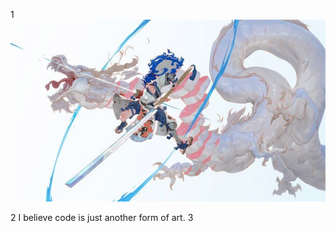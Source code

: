 1
![Banner](https://raw.githubusercontent.com/FranCode1/FranCode1/main/banner.jpg)

2
I believe code is just another form of art.
3
<!--
**FranCode1/FranCode1** is a ✨ _special_ ✨ repository because its `README.md` (this file) appears on your GitHub profile.

Here are some ideas to get you started:


- Add GIF
- 🔭 I’m currently working on ... //Python Book, Java Emulator for old mobile games
- 🌱 I’m currently learning ... //Java and C++
- 👯 I’m looking to collaborate on ... //Java and C++ projects
- 🤔 I’m looking for help with ... C++
- 💬 Ask me about ... //art or programming stuff
- 📫 How to reach me: ... //instagram or youtube
- 😄 Pronouns: ... he/him
- ⚡ Fun fact: ... //i like electronics
-- Latest videos

Estructura:
- Welcome to My Github
- BANNER
- Catchfrase
- Programm Languages
- My Projects (with gif)
- Working On Projects (with gif)
- About Me

1
![Banner](https://your-banner-link.com/banner.png)
2
🎨 Designer at heart, 💻 developer by trade.  
I believe code is just another form of art.
3
### 👨‍💻 About Me
- 🔭 Currently working on **a Python course turning into a full book**
- 🌱 Learning **Java, C++ and Flutter**
- 💬 Ask me about **art, design, or web development**
- 🎮 Building a **multiplayer card game with Unreal Engine**
- ⚡ Fun fact: I love electronics and retro mobile games
4
### 🧠 Languages & Tools
<p align="left">
  <img src="https://skillicons.dev/icons?i=html,css,js,react,flutter,python,cpp,java,arduino,figma,git" />
</p>
5
### 🚧 Featured Projects

#### 🕹️ Java Emulator for Old Mobile Games
<img src="https://github.com/FranCode1/project-image.gif" width="400"/>

> A Java-based emulator to run old J2ME mobile games.  
> 🛠️ *Java • Swing • Retro game engines*

#### 📘 Python Course Book
<img src="https://github.com/FranCode1/book-preview.gif" width="400"/>

> A complete Python course turned into a book — includes exercises, notes and projects.  
> 🧠 *Python • Education • Writing*
6
### 🔥 Currently Working On
- 📱 Flutter app for schedule management and reports
- 🧩 Expanding my C++ and Unreal Engine projects
7
### 📊 GitHub Stats
<p align="center">
  <img src="https://github-readme-stats.vercel.app/api?username=FranCode1&show_icons=true&theme=tokyonight" alt="GitHub Stats" />
  <img src="https://github-readme-streak-stats.herokuapp.com/?user=FranCode1&theme=tokyonight" alt="GitHub Streak" />
</p>
8
### 🌐 Connect with Me
<p align="left">
  <a href="https://www.instagram.com/franco.luggo" target="_blank"><img src="https://skillicons.dev/icons?i=instagram" /></a>
  <a href="https://www.youtube.com/@francoluggo" target="_blank"><img src="https://skillicons.dev/icons?i=youtube" /></a>
  <a href="https://www.linkedin.com/in/franco-lugo" target="_blank"><img src="https://skillicons.dev/icons?i=linkedin" /></a>
</p>
9
> “El arte de calidad es el que crea momentos en la gente.” — Alan Moore

-->

